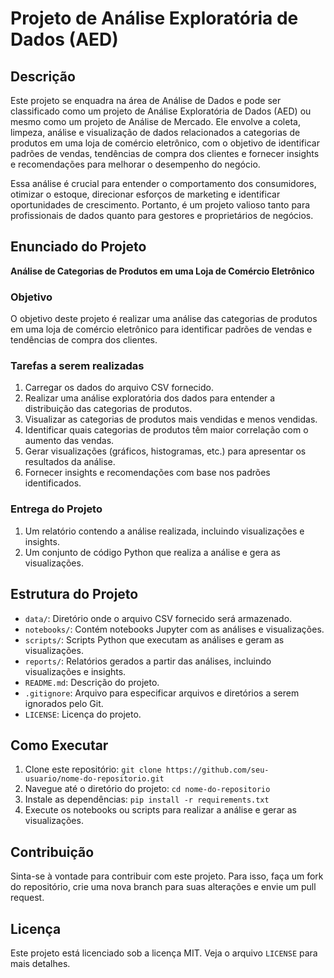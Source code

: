 # Projeto de Análise Exploratória de Dados (AED)

## Descrição
Este projeto se enquadra na área de Análise de Dados e pode ser classificado como um projeto de Análise Exploratória de Dados (AED) ou mesmo como um projeto de Análise de Mercado. Ele envolve a coleta, limpeza, análise e visualização de dados relacionados a categorias de produtos em uma loja de comércio eletrônico, com o objetivo de identificar padrões de vendas, tendências de compra dos clientes e fornecer insights e recomendações para melhorar o desempenho do negócio.

Essa análise é crucial para entender o comportamento dos consumidores, otimizar o estoque, direcionar esforços de marketing e identificar oportunidades de crescimento. Portanto, é um projeto valioso tanto para profissionais de dados quanto para gestores e proprietários de negócios.

## Enunciado do Projeto
**Análise de Categorias de Produtos em uma Loja de Comércio Eletrônico**

### Objetivo
O objetivo deste projeto é realizar uma análise das categorias de produtos em uma loja de comércio eletrônico para identificar padrões de vendas e tendências de compra dos clientes.

### Tarefas a serem realizadas
1. Carregar os dados do arquivo CSV fornecido.
2. Realizar uma análise exploratória dos dados para entender a distribuição das categorias de produtos.
3. Visualizar as categorias de produtos mais vendidas e menos vendidas.
4. Identificar quais categorias de produtos têm maior correlação com o aumento das vendas.
5. Gerar visualizações (gráficos, histogramas, etc.) para apresentar os resultados da análise.
6. Fornecer insights e recomendações com base nos padrões identificados.

### Entrega do Projeto
1. Um relatório contendo a análise realizada, incluindo visualizações e insights.
2. Um conjunto de código Python que realiza a análise e gera as visualizações.

## Estrutura do Projeto
- `data/`: Diretório onde o arquivo CSV fornecido será armazenado.
- `notebooks/`: Contém notebooks Jupyter com as análises e visualizações.
- `scripts/`: Scripts Python que executam as análises e geram as visualizações.
- `reports/`: Relatórios gerados a partir das análises, incluindo visualizações e insights.
- `README.md`: Descrição do projeto.
- `.gitignore`: Arquivo para especificar arquivos e diretórios a serem ignorados pelo Git.
- `LICENSE`: Licença do projeto.

## Como Executar
1. Clone este repositório: `git clone https://github.com/seu-usuario/nome-do-repositorio.git`
2. Navegue até o diretório do projeto: `cd nome-do-repositorio`
3. Instale as dependências: `pip install -r requirements.txt`
4. Execute os notebooks ou scripts para realizar a análise e gerar as visualizações.

## Contribuição
Sinta-se à vontade para contribuir com este projeto. Para isso, faça um fork do repositório, crie uma nova branch para suas alterações e envie um pull request.

## Licença
Este projeto está licenciado sob a licença MIT. Veja o arquivo `LICENSE` para mais detalhes.
